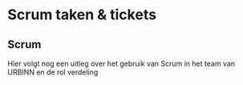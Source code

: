 # Scrum taken & tickets

## Scrum
Hier volgt nog een uitleg over het gebruik van Scrum in het team van URBINN en de rol verdeling 

